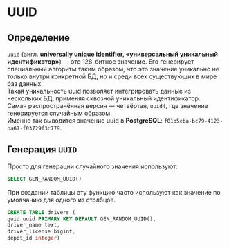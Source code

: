 # UUID
## Определение
```uuid``` (англ. **universally unique identifier, «универсальный уникальный идентификатор»**) — это 128-битное значение. Его генерирует специальный алгоритм таким образом, что это значение уникально не только внутри конкретной БД, но и среди всех существующих в мире баз данных.  
Такая уникальность uuid позволяет интегрировать данные из нескольких БД, применяя сквозной уникальный идентификатор.  
Самая распространённая версия — четвёртая, `uuid4`, где значение генерируется случайным образом.   
Именно так выводится значение uuid в **PostgreSQL**: 
`f01b5cba-bc79-4123-ba67-f03729f3c779`.  

## Генерация `UUID`  
Просто для генерации случайного значения используют:  
```SQL
SELECT GEN_RANDOM_UUID()
```  

При создании таблицы эту функцию часто используют как значение по умолчанию для одного из столбцов.  
```SQL
CREATE TABLE drivers (
guid uuid PRIMARY KEY DEFAULT GEN_RANDOM_UUID(),
driver_name text,
driver_license bigint,
depot_id integer)
```   